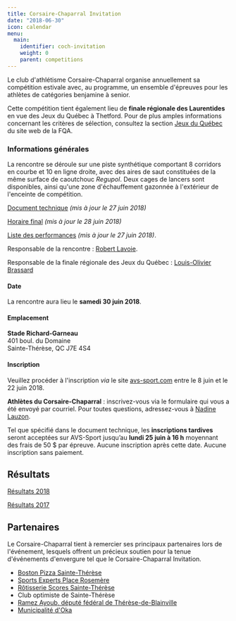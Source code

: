 ```yaml
---
title: Corsaire-Chaparral Invitation
date: "2018-06-30"
icon: calendar
menu:
  main:
    identifier: coch-invitation
    weight: 0
    parent: competitions
---
```


Le club d'athlétisme Corsaire-Chaparral organise annuellement sa compétition estivale avec, au programme, un ensemble d'épreuves pour les athlètes de catégories benjamine à senior.

Cette compétition tient également lieu de **finale régionale des Laurentides** en vue des Jeux du Québec à Thetford. Pour de plus amples informations concernant les critères de sélection, consultez la section [Jeux du Québec](http://athletisme-quebec.ca/jeux-du-quebec) du site web de la FQA.

### Informations générales

La rencontre se déroule sur une piste synthétique comportant 8 corridors en courbe et 10 en ligne droite, avec des aires de saut constituées de la même surface de caoutchouc *Regupol*. Deux cages de lancers sont disponibles, ainsi qu'une zone d'échauffement gazonnée à l'extérieur de l'enceinte de compétition.

[Document technique](https://corsaire-chaparral.org/medias/competitions/2018/corsaire-chaparral-invitation-2018-document-technique.pdf) _(mis à jour le 27 juin 2018)_

[Horaire final](https://corsaire-chaparral.org/medias/competitions/2018/coch-invitation-2018.horaire.pdf) _(mis à jour le 28 juin 2018)_

[Liste des performances](https://corsaire-chaparral.org/medias/competitions/2018/coch-invitation-2018.liste-perf.pdf) _(mis à jour le 27 juin 2018)_.

<!--[Résultats en direct](/resultats/direct)-->

Responsable de la rencontre : [Robert Lavoie](mailto:robertlecoach@gmail.com).

Responsable de la finale régionale des Jeux du Québec : [Louis-Olivier Brassard](mailto:louis@corsaire-chaparral.org)

#### Date

La rencontre aura lieu le **samedi 30 juin 2018**.

#### Emplacement

**Stade Richard-Garneau**  
401 boul. du Domaine  
Sainte-Thérèse, QC J7E 4S4

#### Inscription

Veuillez procéder à l'inscription *via* le site [avs-sport.com](https://www.avs-sport.com/main.php) entre le 8 juin et le 22 juin 2018.

**Athlètes du Corsaire-Chaparral** : inscrivez-vous via le formulaire qui vous a été envoyé par courriel. Pour toutes questions, adressez-vous à [Nadine Lauzon](mailto:corsairechaparal@hotmail.com).

Tel que spécifié dans le document technique, les **inscriptions tardives** seront acceptées sur AVS-Sport jusqu’au **lundi 25 juin à 16 h** moyennant des frais de 50 $ par épreuve. Aucune inscription après cette date. Aucune inscription sans paiement.

## Résultats

[Résultats 2018](/resultats/2018/corsaire-chaparral-invitation/)

[Résultats 2017](/resultats/2017/corsaire-chaparal-invitation/)

## Partenaires

Le Corsaire-Chaparral tient à remercier ses principaux partenaires lors de l'événement, lesquels offrent un précieux soutien pour la tenue d'événements d'envergure tel que le Corsaire-Chaparral Invitation.

- [Boston Pizza Sainte-Thérèse](https://bostonpizza.com/fr)
- [Sports Experts Place Rosemère](https://www.sportsexperts.ca)
- [Rôtisserie Scores Sainte-Thérèse](https://www.scores.ca/restaurant/28-rotisserie-scores-sainte-therese.html)
- Club optimiste de Sainte-Thérèse
- [Ramez Ayoub, député fédéral de Thérèse-de-Blainville](http://rayoub.liberal.ca/)
- [Municipalité d'Oka](http://municipalite.oka.qc.ca/)